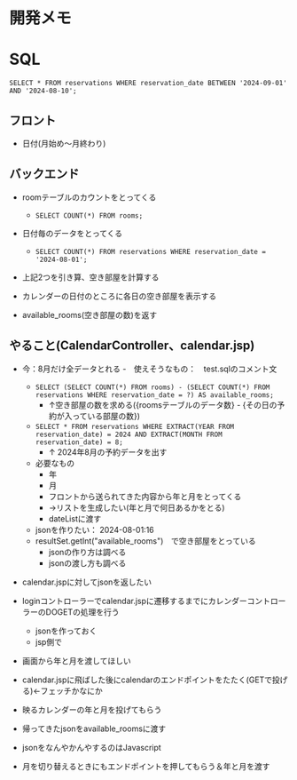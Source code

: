 # 開発メモ
# SQL
`SELECT * FROM reservations WHERE reservation_date BETWEEN '2024-09-01' AND '2024-08-10';`
## フロント
- 日付(月始め～月終わり)

## バックエンド
- roomテーブルのカウントをとってくる
  - `SELECT COUNT(*) FROM rooms;`
- 日付毎のデータをとってくる
  - `SELECT COUNT(*) FROM reservations WHERE reservation_date = '2024-08-01';`
- 上記2つを引き算、空き部屋を計算する

- カレンダーの日付のところに各日の空き部屋を表示する


- available_rooms(空き部屋の数)を返す

## やること(CalendarController、calendar.jsp)
- 今：8月だけ全データとれる
-　使えそうなもの：　test.sqlのコメント文
    - `SELECT (SELECT COUNT(*) FROM rooms) - (SELECT COUNT(*) FROM reservations WHERE reservation_date = ?) AS available_rooms;`
      - ↑空き部屋の数を求める({roomsテーブルのデータ数} - {その日の予約が入っている部屋の数})
    - `SELECT * FROM reservations WHERE EXTRACT(YEAR FROM reservation_date) = 2024 AND EXTRACT(MONTH FROM reservation_date) = 8;`
      - ↑ 2024年8月の予約データを出す
    - 必要なもの
      - 年
      - 月
      - フロントから送られてきた内容から年と月をとってくる
      - →リストを生成したい(年と月で何日あるかをとる)
      - dateListに渡す
  - jsonを作りたい： 2024-08-01:16
  - resultSet.getInt("available_rooms")　で空き部屋をとっている
    - jsonの作り方は調べる
    - jsonの渡し方も調べる
- calendar.jspに対してjsonを返したい
- loginコントローラーでcalendar.jspに遷移するまでにカレンダーコントローラーのDOGETの処理を行う
  - jsonを作っておく
  - jsp側で

- 画面から年と月を渡してほしい
- calendar.jspに飛ばした後にcalendarのエンドポイントをたたく(GETで投げる)←フェッチかなにか
- 映るカレンダーの年と月を投げてもらう
- 帰ってきたjsonをavailable_roomsに渡す
- jsonをなんやかんやするのはJavascript
- 月を切り替えるときにもエンドポイントを押してもらう＆年と月を渡す